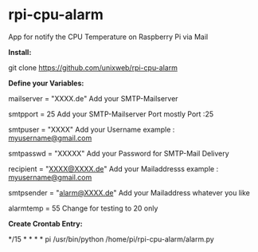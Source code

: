 # rpi-cpu-alarm
App for notify the CPU Temperature on Raspberry Pi via Mail<p>

<b>Install:<p></b> 

git clone https://github.com/unixweb/rpi-cpu-alarm<p>


<b>Define your Variables:<p></b>

mailserver = "XXXX.de"   	      Add your SMTP-Mailserver<p>
smtpport = 25             	    Add your SMTP-Mailserver Port mostly Port :25<p>
smtpuser = "XXXX"         	    Add your Username example :  myusername@gmail.com<p>
smtpasswd = "XXXXX"       	    Add your Password for SMTP-Mail Delivery<p>
recipient = "XXXX@XXXX.de"      Add your Mailaddresss example : myusername@gmail.com<p>
smtpsender = "alarm@XXXX.de"    Add your Mailaddress whatever you like<p>
alarmtemp =  55                 Change for testing to 20 only<p>

<b>Create Crontab Entry:<p></b>

*/15 *   * * *  pi /usr/bin/python  /home/pi/rpi-cpu-alarm/alarm.py <p>
